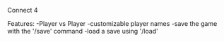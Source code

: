 Connect 4

Features: 
  -Player vs Player
  -customizable player names
  -save the game with the '/save' command
  -load a save using '/load'
